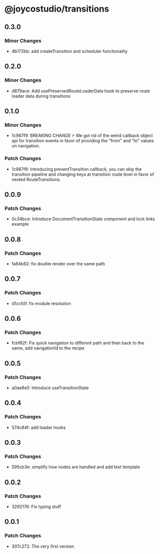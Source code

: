 # @joycostudio/transitions

## 0.3.0

### Minor Changes

- 4b172bb: add createTransition and scheduler functionality

## 0.2.0

### Minor Changes

- d879ace: Add usePreservedRouteLoaderData hook to preserve route loader data during transitions

## 0.1.0

### Minor Changes

- 1c987f9: BREAKING CHANGE > We got rid of the weird callback object api for transition events in favor of providing the "from" and "to" values on navigation.

### Patch Changes

- 1c987f9: Introducing preventTransition callback, you can skip the transition pipeline and changing keys at transition route level in favor of nested RouteTransitions.

## 0.0.9

### Patch Changes

- 0c34bce: Introduce DocumentTransitionState component and lock links example

## 0.0.8

### Patch Changes

- fa84b62: fix double render over the same path

## 0.0.7

### Patch Changes

- d1ccfd1: fix module resolution

## 0.0.6

### Patch Changes

- fcbf82f: Fix quick navigation to different path and then back to the same, add navigationId to the recipe

## 0.0.5

### Patch Changes

- a0ae8e5: Introduce useTransitionState

## 0.0.4

### Patch Changes

- 574c84f: add loader hooks

## 0.0.3

### Patch Changes

- 595cb3e: simplify how nodes are handled and add test template

## 0.0.2

### Patch Changes

- 3292176: Fix typing stuff

## 0.0.1

### Patch Changes

- 307c272: The very first version
